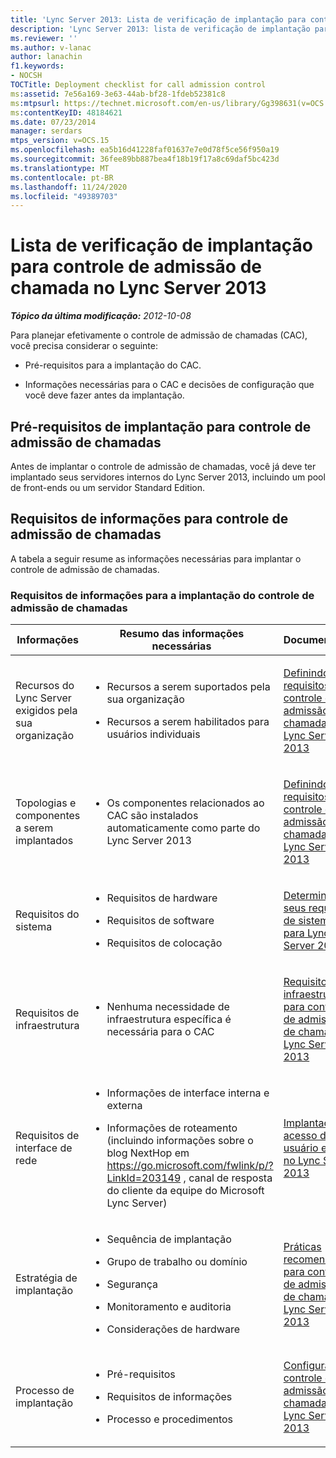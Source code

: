 ```yaml
---
title: 'Lync Server 2013: Lista de verificação de implantação para controle de admissão de chamada'
description: 'Lync Server 2013: lista de verificação de implantação para controle de admissão de chamadas.'
ms.reviewer: ''
ms.author: v-lanac
author: lanachin
f1.keywords:
- NOCSH
TOCTitle: Deployment checklist for call admission control
ms:assetid: 7e56a169-3e63-44ab-bf28-1fdeb52381c8
ms:mtpsurl: https://technet.microsoft.com/en-us/library/Gg398631(v=OCS.15)
ms:contentKeyID: 48184621
ms.date: 07/23/2014
manager: serdars
mtps_version: v=OCS.15
ms.openlocfilehash: ea5b16d41228faf01637e7e0d78f5ce56f950a19
ms.sourcegitcommit: 36fee89bb887bea4f18b19f17a8c69daf5bc423d
ms.translationtype: MT
ms.contentlocale: pt-BR
ms.lasthandoff: 11/24/2020
ms.locfileid: "49389703"
---
```

# <a name="deployment-checklist-for-call-admission-control-in-lync-server-2013"></a>Lista de verificação de implantação para controle de admissão de chamada no Lync Server 2013

<div data-xmlns="http://www.w3.org/1999/xhtml">

<div class="topic" data-xmlns="http://www.w3.org/1999/xhtml" data-msxsl="urn:schemas-microsoft-com:xslt" data-cs="https://msdn.microsoft.com/">

<div data-asp="https://msdn2.microsoft.com/asp">



</div>

<div id="mainSection">

<div id="mainBody">

<span> </span>

_**Tópico da última modificação:** 2012-10-08_

Para planejar efetivamente o controle de admissão de chamadas (CAC), você precisa considerar o seguinte:

  - Pré-requisitos para a implantação do CAC.

  - Informações necessárias para o CAC e decisões de configuração que você deve fazer antes da implantação.

<div>

## <a name="deployment-prerequisites-for-call-admission-control"></a>Pré-requisitos de implantação para controle de admissão de chamadas

Antes de implantar o controle de admissão de chamadas, você já deve ter implantado seus servidores internos do Lync Server 2013, incluindo um pool de front-ends ou um servidor Standard Edition.

</div>

<div>

## <a name="information-requirements-for-call-admission-control"></a>Requisitos de informações para controle de admissão de chamadas

A tabela a seguir resume as informações necessárias para implantar o controle de admissão de chamadas.

### <a name="information-requirements-for-call-admission-control-deployment"></a>Requisitos de informações para a implantação do controle de admissão de chamadas

<table>
<colgroup>
<col style="width: 33%" />
<col style="width: 33%" />
<col style="width: 33%" />
</colgroup>
<thead>
<tr class="header">
<th>Informações</th>
<th>Resumo das informações necessárias</th>
<th>Documentação</th>
</tr>
</thead>
<tbody>
<tr class="odd">
<td><p>Recursos do Lync Server exigidos pela sua organização</p></td>
<td><ul>
<li><p>Recursos a serem suportados pela sua organização</p></li>
<li><p>Recursos a serem habilitados para usuários individuais</p></li>
</ul></td>
<td><p><a href="lync-server-2013-defining-your-requirements-for-call-admission-control.md">Definindo seus requisitos de controle de admissão de chamadas no Lync Server 2013</a></p></td>
</tr>
<tr class="even">
<td><p>Topologias e componentes a serem implantados</p></td>
<td><ul>
<li><p>Os componentes relacionados ao CAC são instalados automaticamente como parte do Lync Server 2013</p></li>
</ul></td>
<td><p><a href="lync-server-2013-defining-your-requirements-for-call-admission-control.md">Definindo seus requisitos de controle de admissão de chamadas no Lync Server 2013</a></p></td>
</tr>
<tr class="odd">
<td><p>Requisitos do sistema</p></td>
<td><ul>
<li><p>Requisitos de hardware</p></li>
<li><p>Requisitos de software</p></li>
<li><p>Requisitos de colocação</p></li>
</ul></td>
<td><p><a href="lync-server-2013-determining-your-system-requirements.md">Determinando seus requisitos de sistema para Lync Server 2013</a></p></td>
</tr>
<tr class="even">
<td><p>Requisitos de infraestrutura</p></td>
<td><ul>
<li><p>Nenhuma necessidade de infraestrutura específica é necessária para o CAC</p></li>
</ul></td>
<td><p><a href="lync-server-2013-infrastructure-requirements-for-call-admission-control.md">Requisitos de infraestrutura para controle de admissão de chamada no Lync Server 2013</a></p></td>
</tr>
<tr class="odd">
<td><p>Requisitos de interface de rede</p></td>
<td><ul>
<li><p>Informações de interface interna e externa</p></li>
<li><p>Informações de roteamento (incluindo informações sobre o blog NextHop em <a href="https://go.microsoft.com/fwlink/p/?linkid=203149">https://go.microsoft.com/fwlink/p/?LinkId=203149</a> , canal de resposta do cliente da equipe do Microsoft Lync Server)</p></li>
</ul></td>
<td><p><a href="lync-server-2013-deploying-external-user-access.md">Implantação de acesso do usuário externo no Lync Server 2013</a></p></td>
</tr>
<tr class="even">
<td><p>Estratégia de implantação</p></td>
<td><ul>
<li><p>Sequência de implantação</p></li>
<li><p>Grupo de trabalho ou domínio</p></li>
<li><p>Segurança</p></li>
<li><p>Monitoramento e auditoria</p></li>
<li><p>Considerações de hardware</p></li>
</ul></td>
<td><p><a href="lync-server-2013-best-practices-for-call-admission-control.md">Práticas recomendadas para controle de admissão de chamada no Lync Server 2013</a></p></td>
</tr>
<tr class="odd">
<td><p>Processo de implantação</p></td>
<td><ul>
<li><p>Pré-requisitos</p></li>
<li><p>Requisitos de informações</p></li>
<li><p>Processo e procedimentos</p></li>
</ul></td>
<td><p><a href="lync-server-2013-configure-call-admission-control.md">Configurar o controle de admissão de chamadas no Lync Server 2013</a></p></td>
</tr>
</tbody>
</table>


</div>

</div>

<span> </span>

</div>

</div>

</div>

